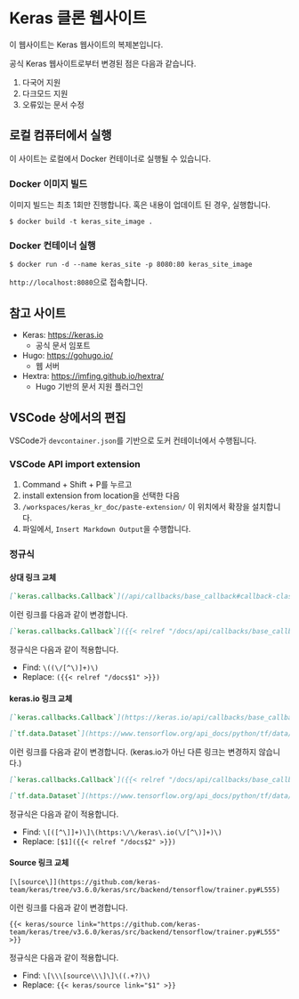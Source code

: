 # Keras 클론 웹사이트

이 웹사이트는 Keras 웹사이트의 복제본입니다.

공식 Keras 웹사이트로부터 변경된 점은 다음과 같습니다.

1. 다국어 지원
2. 다크모드 지원
3. 오류있는 문서 수정

## 로컬 컴퓨터에서 실행

이 사이트는 로컬에서 Docker 컨테이너로 실행될 수 있습니다.

### Docker 이미지 빌드

이미지 빌드는 최초 1회만 진행합니다. 혹은 내용이 업데이트 된 경우, 실행합니다.

```console
$ docker build -t keras_site_image .
```

### Docker 컨테이너 실행

```console
$ docker run -d --name keras_site -p 8080:80 keras_site_image
```

`http://localhost:8080`으로 접속합니다.

## 참고 사이트

- Keras: https://keras.io
  - 공식 문서 임포트
- Hugo: https://gohugo.io/
  - 웹 서버
- Hextra: https://imfing.github.io/hextra/
  - Hugo 기반의 문서 지원 플러그인

## VSCode 상에서의 편집

VSCode가 `devcontainer.json`를 기반으로 도커 컨테이너에서 수행됩니다.

### VSCode API import extension

1. Command + Shift + P를 누르고
2. install extension from location을 선택한 다음
3. `/workspaces/keras_kr_doc/paste-extension/` 이 위치에서 확장을 설치합니다.
4. 파일에서, `Insert Markdown Output`을 수행합니다.

### 정규식

#### 상대 링크 교체

```markdown
[`keras.callbacks.Callback`](/api/callbacks/base_callback#callback-class)
```

이런 링크를 다음과 같이 변경합니다.

```markdown
[`keras.callbacks.Callback`]({{< relref "/docs/api/callbacks/base_callback#callback-class" >}})
```

정규식은 다음과 같이 적용합니다.

- Find: `\((\/[^\)]+)\)`
- Replace: `({{< relref "/docs$1" >}})`

#### keras.io 링크 교체

```markdown
[`keras.callbacks.Callback`](https://keras.io/api/callbacks/base_callback#callback-class)

[`tf.data.Dataset`](https://www.tensorflow.org/api_docs/python/tf/data/Dataset)
```

이런 링크를 다음과 같이 변경합니다. (keras.io가 아닌 다른 링크는 변경하지 않습니다.)

```markdown
[`keras.callbacks.Callback`]({{< relref "/docs/api/callbacks/base_callback#callback-class" >}})

[`tf.data.Dataset`](https://www.tensorflow.org/api_docs/python/tf/data/Dataset)
```

정규식은 다음과 같이 적용합니다.

- Find: `\[([^\]]+)\]\(https:\/\/keras\.io(\/[^\)]+)\)`
- Replace: `[$1]({{< relref "/docs$2" >}})`

#### Source 링크 교체

```plain
[\[source\]](https://github.com/keras-team/keras/tree/v3.6.0/keras/src/backend/tensorflow/trainer.py#L555)
```

이런 링크를 다음과 같이 변경합니다.

```plain
{{< keras/source link="https://github.com/keras-team/keras/tree/v3.6.0/keras/src/backend/tensorflow/trainer.py#L555" >}}
```

정규식은 다음과 같이 적용합니다.

- Find: `\[\\\[source\\\]\]\((.+?)\)`
- Replace: `{{< keras/source link="$1" >}}`
